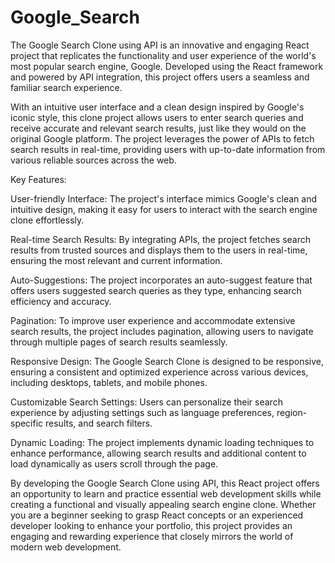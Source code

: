 # Google_Search

The Google Search Clone using API is an innovative and engaging React project that replicates the functionality and user experience of the world's most popular search engine, Google. Developed using the React framework and powered by API integration, this project offers users a seamless and familiar search experience.

With an intuitive user interface and a clean design inspired by Google's iconic style, this clone project allows users to enter search queries and receive accurate and relevant search results, just like they would on the original Google platform. The project leverages the power of APIs to fetch search results in real-time, providing users with up-to-date information from various reliable sources across the web.

Key Features:

User-friendly Interface: The project's interface mimics Google's clean and intuitive design, making it easy for users to interact with the search engine clone effortlessly.

Real-time Search Results: By integrating APIs, the project fetches search results from trusted sources and displays them to the users in real-time, ensuring the most relevant and current information.

Auto-Suggestions: The project incorporates an auto-suggest feature that offers users suggested search queries as they type, enhancing search efficiency and accuracy.

Pagination: To improve user experience and accommodate extensive search results, the project includes pagination, allowing users to navigate through multiple pages of search results seamlessly.

Responsive Design: The Google Search Clone is designed to be responsive, ensuring a consistent and optimized experience across various devices, including desktops, tablets, and mobile phones.

Customizable Search Settings: Users can personalize their search experience by adjusting settings such as language preferences, region-specific results, and search filters.

Dynamic Loading: The project implements dynamic loading techniques to enhance performance, allowing search results and additional content to load dynamically as users scroll through the page.

By developing the Google Search Clone using API, this React project offers an opportunity to learn and practice essential web development skills while creating a functional and visually appealing search engine clone. Whether you are a beginner seeking to grasp React concepts or an experienced developer looking to enhance your portfolio, this project provides an engaging and rewarding experience that closely mirrors the world of modern web development.
